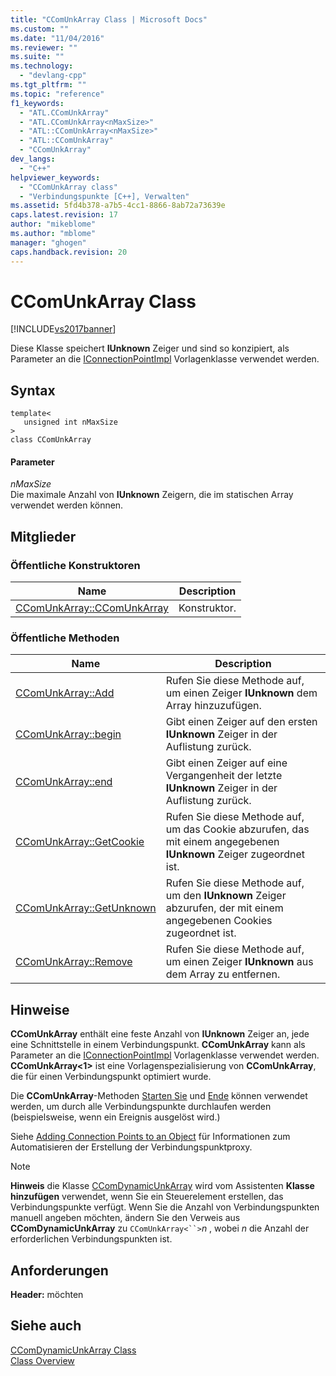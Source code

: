 ```yaml
---
title: "CComUnkArray Class | Microsoft Docs"
ms.custom: ""
ms.date: "11/04/2016"
ms.reviewer: ""
ms.suite: ""
ms.technology: 
  - "devlang-cpp"
ms.tgt_pltfrm: ""
ms.topic: "reference"
f1_keywords: 
  - "ATL.CComUnkArray"
  - "ATL.CComUnkArray<nMaxSize>"
  - "ATL::CComUnkArray<nMaxSize>"
  - "ATL::CComUnkArray"
  - "CComUnkArray"
dev_langs: 
  - "C++"
helpviewer_keywords: 
  - "CComUnkArray class"
  - "Verbindungspunkte [C++], Verwalten"
ms.assetid: 5fd4b378-a7b5-4cc1-8866-8ab72a73639e
caps.latest.revision: 17
author: "mikeblome"
ms.author: "mblome"
manager: "ghogen"
caps.handback.revision: 20
---
```

# CComUnkArray Class
[!INCLUDE[vs2017banner](../../assembler/inline/includes/vs2017banner.md)]

Diese Klasse speichert **IUnknown** Zeiger und sind so konzipiert, als Parameter an die [IConnectionPointImpl](../../atl/reference/iconnectionpointimpl-class.md) Vorlagenklasse verwendet werden.  
  
## Syntax  
  
```  
template<  
   unsigned int nMaxSize  
>  
class CComUnkArray  
```  
  
#### Parameter  
 *nMaxSize*  
 Die maximale Anzahl von **IUnknown** Zeigern, die im statischen Array verwendet werden können.  
  
## Mitglieder  
  
### Öffentliche Konstruktoren  
  
|Name|Description|  
|----------|-----------------|  
|[CComUnkArray::CComUnkArray](../Topic/CComUnkArray::CComUnkArray.md)|Konstruktor.|  
  
### Öffentliche Methoden  
  
|Name|Description|  
|----------|-----------------|  
|[CComUnkArray::Add](../Topic/CComUnkArray::Add.md)|Rufen Sie diese Methode auf, um einen Zeiger **IUnknown** dem Array hinzuzufügen.|  
|[CComUnkArray::begin](../Topic/CComUnkArray::begin.md)|Gibt einen Zeiger auf den ersten **IUnknown** Zeiger in der Auflistung zurück.|  
|[CComUnkArray::end](../Topic/CComUnkArray::end.md)|Gibt einen Zeiger auf eine Vergangenheit der letzte **IUnknown** Zeiger in der Auflistung zurück.|  
|[CComUnkArray::GetCookie](../Topic/CComUnkArray::GetCookie.md)|Rufen Sie diese Methode auf, um das Cookie abzurufen, das mit einem angegebenen **IUnknown** Zeiger zugeordnet ist.|  
|[CComUnkArray::GetUnknown](../Topic/CComUnkArray::GetUnknown.md)|Rufen Sie diese Methode auf, um den **IUnknown** Zeiger abzurufen, der mit einem angegebenen Cookies zugeordnet ist.|  
|[CComUnkArray::Remove](../Topic/CComUnkArray::Remove.md)|Rufen Sie diese Methode auf, um einen Zeiger **IUnknown** aus dem Array zu entfernen.|  
  
## Hinweise  
 **CComUnkArray** enthält eine feste Anzahl von **IUnknown** Zeiger an, jede eine Schnittstelle in einem Verbindungspunkt.  **CComUnkArray** kann als Parameter an die [IConnectionPointImpl](../../atl/reference/iconnectionpointimpl-class.md) Vorlagenklasse verwendet werden.  **CComUnkArray\<1\>** ist eine Vorlagenspezialisierung von **CComUnkArray**, die für einen Verbindungspunkt optimiert wurde.  
  
 Die **CComUnkArray**\-Methoden [Starten Sie](../Topic/CComUnkArray::begin.md) und [Ende](../Topic/CComUnkArray::end.md) können verwendet werden, um durch alle Verbindungspunkte durchlaufen werden \(beispielsweise, wenn ein Ereignis ausgelöst wird.\)  
  
 Siehe [Adding Connection Points to an Object](../../atl/adding-connection-points-to-an-object.md) für Informationen zum Automatisieren der Erstellung der Verbindungspunktproxy.  
  
> [!NOTE]
>  **Hinweis** die Klasse [CComDynamicUnkArray](../../atl/reference/ccomdynamicunkarray-class.md) wird vom Assistenten **Klasse hinzufügen** verwendet, wenn Sie ein Steuerelement erstellen, das Verbindungspunkte verfügt.  Wenn Sie die Anzahl von Verbindungspunkten manuell angeben möchten, ändern Sie den Verweis aus **CComDynamicUnkArray** zu `CComUnkArray<``>`*n* , wobei *n* die Anzahl der erforderlichen Verbindungspunkten ist.  
  
## Anforderungen  
 **Header:**  möchten  
  
## Siehe auch  
 [CComDynamicUnkArray Class](../../atl/reference/ccomdynamicunkarray-class.md)   
 [Class Overview](../../atl/atl-class-overview.md)